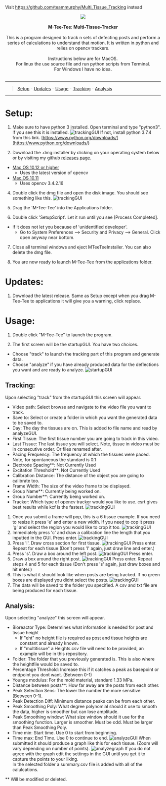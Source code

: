 Visit https://github.com/teammurphy/Multi_Tissue_Tracking instead
<div align="center"><img src="icon/newicon.png"></div> <br>

<div align="center">
  <strong>M-Tee-Tee: Multi-Tissue-Tracker</strong>
</div>
<br>
<div align="center">
  This is a program designed to track n sets of defecting posts and perform a series of calculations to understand that motion. It is written in python and relies on opencv trackers. 
  <br>
  <br>
  Instructions below are for MacOS. <br>
  For linux the use source file and run python scripts from Terminal.  
  <br>
  For Windows I have no idea. 
</div> <br>

___
> [Setup](#setup) - [Updates](#updates) - [Usage](#usage) - [Tracking](#tracking) - [Analysis](#analysis)  

___

# Setup:

1. Make sure to have python 3 installed. Open terminal and type "python3". If you see this it is installed. 
![trackingGUI](icon/python3.png) 
If not, install python 3.7.4 from this link. [https://www.python.org/downloads/](https://www.python.org/downloads/)

2. Download the .dmg installer by clicking on your operating system below or by visiting my github [releases page](https://github.com/Jack-alope/MTeeTee/releases).
- [Mac OS 10.12 or higher](https://github.com/Jack-alope/MTeeTee/releases/download/v0.0.5/MTeeTeeMacOS-10-12.dmg)
  - Uses the latest version of opencv
- [Mac OS 10.11](https://github.com/Jack-alope/MTeeTee/releases/download/v0.0.5/MTeeTeeMacOS-10-11.dmg)
  - Uses opencv 3.4.2.16

4. Double click the dmg file and open the disk image. You should see something like this. 
![trackingGUI](icon/installer.png)

5. Drag the 'M-Tee-Tee' into the Applications folder. 

6. Double click 'SetupScript'. Let it run until you see [Process Completed]. 
- If it does not let you because of 'unidentified developer'.
  - Go to System Preferences --> Security and Privacy --> General. Click open anyway near bottom.   

7. Close all terminal windows and eject MTeeTeeInstaller. You can also delete the dmg file.

8. You are now ready to launch M-Tee-Tee from the applications folder. 

# Updates:

1. Download the latest release. Same as Setup except when you drag M-Tee-Tee to applications it will give you a warning, click replace. 


# Usage:

1. Double click "M-Tee-Tee" to launch the program. 

2. The first screen will be the startupGUI. 
You have two choices.
- Choose "track" to launch the tracking part of this program and generate data.  
- Choose "analyze" if you have already produced data for the deflections you want and are ready to analyze. 
![startupGUI](icon/startupgui2.png)  

## Tracking:

Upon selecting "track" from the startupGUI this screen will appear. 
- Video path: Select browse and navigate to the video file you want to track.
- Save to: Select or create a folder in which you want the generated data to be saved to.
- Day: The day the tissues are on. This is added to file name and read by analyzeGUI. 
- First Tissue: The first tissue number you are going to track in this video. 
- Last Tissue: The last tissue you will select. Note, tissue in video must be in consecutive order. Or files renamed after. 
- Pacing Frequency: The frequency at which the tissues were paced. Note, for spontaneous the standard is 0.1
- Electrode Spacing**: Not Currently Used
- Excitation Threshold**: Not Currently Used
- Calibration Distance: The distance of the object you are going to calibrate too. 
- Frame Width: The size of the video frame to be displayed.
- Group Name**: Currently being worked on. 
- Group Number**: Currently being worked on. 
- Tracker: Which type of opencv tracker would you like to use. csrt gives best results while kcf is the fastest. 
![trackingGUI](icon/trackinggui1.png)  
1. Once you submit a frame will pop, this is a 6 tissue example. If you need to resize it press 'e' and enter a new width. If you need to cop it press 'g' and select the region you would like to crop it too. 
![trackingGUI](icon/trackstart.png) 
2. Immediately press 'c' and draw a calibration line the length that you inputted in the GUI. Press enter. 
![trackingGUI](icon/calib.png) 
3. Press 'l'. Draw cross section for first tissue. 
![trackingGUI](icon/crosssect.png) 
Press enter. Repeat for each tissue (Don't press 'l' again, just draw line and enter.)    
4. Press 's'. Draw a box around the left post. 
![trackingGUI](icon/post1.png) 
Press enter. 
5. Draw a box around the right post.
![trackingGUI](icon/post2.png) 
Press enter. Repeat steps 4 and 5 for each tissue (Don't press 's' again, just draw boxes and hit enter.)  
6. This is what it should look like when posts are being tracked. If no green boxes are displayed you didnt select the posts. 
![trackingGUI](icon/tracking.png) 
7. The data will be saved to the folder you specified. A csv and txt file are being produced for each tissue. 

## Analysis:

Upon selecting "analyze" this screen will appear. 
- Bioreactor Type: Determines what information is needed for post and tissue height
  - If "eht" no height file is required as post and tissue heights are constant and already known. 
  - If "multitissue" a Heights.csv file will need to be provided, an example will be in this repository. 
- Folder: The folder that you previously generated is. This is also where the heightfile would be saved to. 
- Percentage Threshold: Increase this if it catches a peak as basepoint or endpoint you dont want. (Between 0-1)
- Youngs modulus: For the mold material, standard 1.33 MPa.
- Distance between posts**: How far away are the posts from each other. 
- Peak Setection Sens: The lower the number the more sensitive (Between 0-1).
- Peak Detection Diff: Minimum distance peaks can be from each other. 
- Peak Smoothing Poly: What degree polynomial should it use to smooth the data, higher is smoother but can lose amplitude. 
- Peak Smoothing window: What size window should it use for the smoothing function. Larger is smoother. Must be odd. Must be larger than Peak Smoothing Poly.
- Time min: Start time. Use 0 to start from beginning. 
- Time max: End Time. Use 0 to continue to end. 
![analyzeGUI](icon/analyzegui1.png) 
When submitted it should produce a graph like this for each tissue. (Zoom will vary depending on number of points).
![analyzegraph](icon/analyzegraph.png) 
If you do not agree with the graph edit the settings in the GUI until you get it to capture the points to your liking.  
In the selected folder a summary.csv file is added with all of the calulcations. 

** Will be modified or deleted. 


